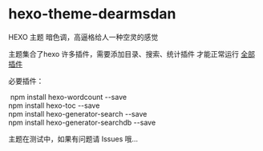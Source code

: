 # hexo-theme-dearmsdan
HEXO 主题 暗色调，高逼格给人一种空灵的感觉 

主题集合了hexo 许多插件，需要添加目录、搜索、统计插件 才能正常运行 [全部插件](https://github.com/ZHD99/hexo-theme-dearmsdan/blob/master/package.json)



必要插件：

​		npm install hexo-wordcount --save  
​		npm install hexo-toc --save  
​		npm install hexo-generator-search --save  
​		npm install hexo-generator-searchdb --save  
 
主题在测试中，如果有问题请 Issues 哦...

